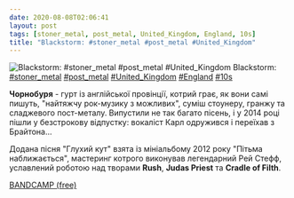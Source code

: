 ```yaml
---
date: 2020-08-08T02:06:41
layout: post
tags: [stoner_metal, post_metal, United_Kingdom, England, 10s]
title: "Blackstorm: #stoner_metal #post_metal #United_Kingdom"
---
```

![Blackstorm: #stoner_metal #post_metal #United_Kingdom](https://res.cloudinary.com/vast-space-unexplored/image/upload/photos/photo_1033_08-08-2020_02-06-41.jpg)
Blackstorm: [#stoner_metal](/tags/#stoner_metal) [#post_metal](/tags/#post_metal) [#United_Kingdom](/tags/#United_Kingdom) [#England](/tags/#England) [#10s](/tags/#10s)

**Чорнобуря** - гурт із англійської провінції, котрий грає, як вони самі пишуть, &quot;найтяжчу рок-музику з можливих&quot;, суміш стоунеру, гранжу та сладжевого пост-металу. Випустили не так багато пісень, і у 2014 році пішли у безстрокову відпустку: вокаліст Карл одружився і переїхав з Брайтона...

Додана пісня &quot;Глухий кут&quot; взята із мініальбому 2012 року &quot;Пітьма наближається&quot;, мастеринг котрого виконував легендарний Рей Стефф, уславлений роботою над творами **Rush**, **Judas Priest** та **Cradle of Filth**.

[BANDCAMP (free)](https://blackstormrocks.bandcamp.com/album/the-darkness-is-getting-closer)
